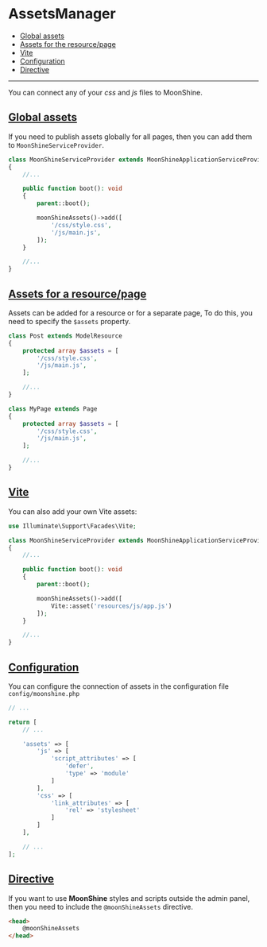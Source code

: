 # AssetsManager

- [Global assets](#global)
- [Assets for the resource/page](#resource-page)
- [Vite](#vite)
- [Configuration](#config)
- [Directive](#directive)

---

You can connect any of your *css* and *js* files to MoonShine.

<a name="global"></a>
## [Global assets](#global)

If you need to publish assets globally for all pages, then you can add them to `MoonShineServiceProvider`.

```php
class MoonShineServiceProvider extends MoonShineApplicationServiceProvider
{
    //...

    public function boot(): void
    {
        parent::boot();

        moonShineAssets()->add([
            '/css/style.css',
            '/js/main.js',
        ]);
    }

    //...
}
```

<a name="resource-page"></a>
## [Assets for a resource/page](#resource-page)

Assets can be added for a resource or for a separate page, To do this, you need to specify the `$assets` property.

```php
class Post extends ModelResource
{
    protected array $assets = [
        '/css/style.css',
        '/js/main.js',
    ];

    //...
}
```

```php
class MyPage extends Page
{
    protected array $assets = [
        '/css/style.css',
        '/js/main.js',
    ];

    //...
}
```

<a name="vite"></a>
## [Vite](#vite)

You can also add your own Vite assets:

```php
use Illuminate\Support\Facades\Vite;

class MoonShineServiceProvider extends MoonShineApplicationServiceProvider
{
    //...

    public function boot(): void
    {
        parent::boot();

        moonShineAssets()->add([
            Vite::asset('resources/js/app.js')
        ]);
    }

    //...
}
```

<a name="config"></a>
## [Configuration](#config)

You can configure the connection of assets in the configuration file `config/moonshine.php`

```php
// ...

return [
    // ...

    'assets' => [
        'js' => [
            'script_attributes' => [
                'defer',
                'type' => 'module'
            ]
        ],
        'css' => [
            'link_attributes' => [
                'rel' => 'stylesheet'
            ]
        ]
    ],

    // ...
];
```

<a name="directive"></a>
## [Directive](#directive)

If you want to use **MoonShine** styles and scripts outside the admin panel, then you need to include the `@moonShineAssets` directive.

```html
<head>
    @moonShineAssets
</head>
```
